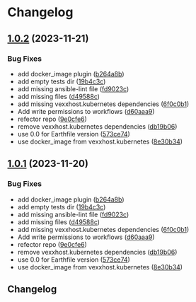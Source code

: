 # Changelog

## [1.0.2](https://github.com/vexxhost/ansible-collection-containers/compare/v1.0.1...v1.0.2) (2023-11-21)


### Bug Fixes

* add docker_image plugin ([b264a8b](https://github.com/vexxhost/ansible-collection-containers/commit/b264a8b4c102708a2a346b3d5cdd9de0d1abf5e5))
* add empty tests dir ([19b4c3c](https://github.com/vexxhost/ansible-collection-containers/commit/19b4c3c2de81f352a7290113f2154952607ff3f6))
* add missing ansible-lint file ([fd9023c](https://github.com/vexxhost/ansible-collection-containers/commit/fd9023c477574c9466e537bf6150281ed12571f6))
* add missing files ([d49588c](https://github.com/vexxhost/ansible-collection-containers/commit/d49588c8ebf86140f663507bd3f87ea802bff15d))
* add missing vexxhost.kubernetes dependencies ([6f0c0b1](https://github.com/vexxhost/ansible-collection-containers/commit/6f0c0b1feb2652695e46e06580838dea11f9e3b7))
* Add write permissions to workflows ([d60aaa9](https://github.com/vexxhost/ansible-collection-containers/commit/d60aaa9b16167fb11f2d8db36ec0fa6985423333))
* refector repo ([9e0cfe6](https://github.com/vexxhost/ansible-collection-containers/commit/9e0cfe6f0e33ef5be4f15994912d4200f7a52fbe))
* remove vexxhost.kubernetes dependencies ([db19b06](https://github.com/vexxhost/ansible-collection-containers/commit/db19b06d9cb9ff367bd345ed15ddcb5d7a09eb96))
* use 0.0 for Earthfile version ([573ce74](https://github.com/vexxhost/ansible-collection-containers/commit/573ce748886d9c9dac21fd9b4e75d40d5a6b5741))
* use docker_image from vexxhost.kubernetes ([8e30b34](https://github.com/vexxhost/ansible-collection-containers/commit/8e30b34c8da7854db7efb385928ed714eec02ba1))

## [1.0.1](https://github.com/vexxhost/ansible-collection-containers/compare/v1.0.0...v1.0.1) (2023-11-20)


### Bug Fixes

* add docker_image plugin ([b264a8b](https://github.com/vexxhost/ansible-collection-containers/commit/b264a8b4c102708a2a346b3d5cdd9de0d1abf5e5))
* add empty tests dir ([19b4c3c](https://github.com/vexxhost/ansible-collection-containers/commit/19b4c3c2de81f352a7290113f2154952607ff3f6))
* add missing ansible-lint file ([fd9023c](https://github.com/vexxhost/ansible-collection-containers/commit/fd9023c477574c9466e537bf6150281ed12571f6))
* add missing files ([d49588c](https://github.com/vexxhost/ansible-collection-containers/commit/d49588c8ebf86140f663507bd3f87ea802bff15d))
* add missing vexxhost.kubernetes dependencies ([6f0c0b1](https://github.com/vexxhost/ansible-collection-containers/commit/6f0c0b1feb2652695e46e06580838dea11f9e3b7))
* Add write permissions to workflows ([d60aaa9](https://github.com/vexxhost/ansible-collection-containers/commit/d60aaa9b16167fb11f2d8db36ec0fa6985423333))
* refector repo ([9e0cfe6](https://github.com/vexxhost/ansible-collection-containers/commit/9e0cfe6f0e33ef5be4f15994912d4200f7a52fbe))
* remove vexxhost.kubernetes dependencies ([db19b06](https://github.com/vexxhost/ansible-collection-containers/commit/db19b06d9cb9ff367bd345ed15ddcb5d7a09eb96))
* use 0.0 for Earthfile version ([573ce74](https://github.com/vexxhost/ansible-collection-containers/commit/573ce748886d9c9dac21fd9b4e75d40d5a6b5741))
* use docker_image from vexxhost.kubernetes ([8e30b34](https://github.com/vexxhost/ansible-collection-containers/commit/8e30b34c8da7854db7efb385928ed714eec02ba1))

## Changelog
